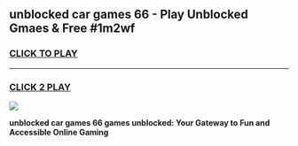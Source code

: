 
## unblocked car games 66 - Play Unblocked Gmaes & Free #1m2wf
<h3>
<a href="https://premium.freeplayer.one?title=unblocked_car_games_66&ref=03M">CLICK TO PLAY</a></h3>
<hr>

<h3>
<a href="https://premium.freeplayer.one?title=unblocked_car_games_66&ref=03M">CLICK 2 PLAY</a>
  
</h3>

<a href="https://premium.freeplayer.one?title=unblocked_car_games_66&ref=03M"><img src="https://clearcache.store/games.png"></a>


**unblocked car games 66 games unblocked: Your Gateway to Fun and Accessible Online Gaming**
